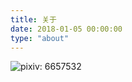 ```yaml
---
title: 关于
date: 2018-01-05 00:00:00
type: "about"
---
```


![pixiv: 6657532](https://storage.opennet.top/directlink/local/img/about/kafka.jpg)
